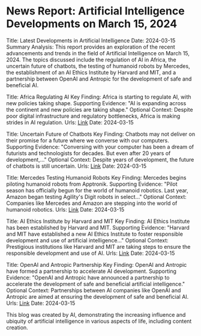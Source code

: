 # News Report: Artificial Intelligence Developments on March 15, 2024


Title: Latest Developments in Artificial Intelligence
Date: 2024-03-15
Summary Analysis: This report provides an exploration of the recent advancements and trends in the field of Artificial Intelligence on March 15, 2024. The topics discussed include the regulation of AI in Africa, the uncertain future of chatbots, the testing of humanoid robots by Mercedes, the establishment of an AI Ethics Institute by Harvard and MIT, and a partnership between OpenAI and Antropic for the development of safe and beneficial AI.


Title: Africa Regulating AI
Key Finding: Africa is starting to regulate AI, with new policies taking shape.
Supporting Evidence: "AI is expanding across the continent and new policies are taking shape."
Optional Context: Despite poor digital infrastructure and regulatory bottlenecks, Africa is making strides in AI regulation.
Urls: [Link](https://www.technologyreview.com/2024/03/15/1089844/africa-ai-artificial-intelligence-regulation-au-policy/)
Date: 2024-03-15

Title: Uncertain Future of Chatbots
Key Finding: Chatbots may not deliver on their promise for a future where we converse with our computers.
Supporting Evidence: "Conversing with your computer has been a dream of futurists and technologists for decades. But even after 20 years of development,..."
Optional Context: Despite years of development, the future of chatbots is still uncertain.
Urls: [Link](https://www.engadget.com/chatbots-promise-a-future-that-will-never-arrive-140033258.html)
Date: 2024-03-15

Title: Mercedes Testing Humanoid Robots
Key Finding: Mercedes begins piloting humanoid robots from Apptronik.
Supporting Evidence: "Pilot season has officially begun for the world of humanoid robotics. Last year, Amazon began testing Agility's Digit robots in select..."
Optional Context: Companies like Mercedes and Amazon are stepping into the world of humanoid robotics.
Urls: [Link](https://techcrunch.com/2024/03/15/mercedes-begins-piloting-apptronik-humanoid-robots/)
Date: 2024-03-15

Title: AI Ethics Institute by Harvard and MIT
Key Finding: AI Ethics Institute has been established by Harvard and MIT.
Supporting Evidence: "Harvard and MIT have established a new AI Ethics Institute to foster responsible development and use of artificial intelligence..."
Optional Context: Prestigious institutions like Harvard and MIT are taking steps to ensure the responsible development and use of AI.
Urls: [Link](https://www.technologyreview.com/2024/03/15/1089844/ai-ethics-institute-established-by-harvard-and-mit/)
Date: 2024-03-15

Title: OpenAI and Antropic Partnership
Key Finding: OpenAI and Antropic have formed a partnership to accelerate AI development.
Supporting Evidence: "OpenAI and Antropic have announced a partnership to accelerate the development of safe and beneficial artificial intelligence."
Optional Context: Partnerships between AI companies like OpenAI and Antropic are aimed at ensuring the development of safe and beneficial AI.
Urls: [Link](https://openai.com/blog/openai-antropic-join-forces/)
Date: 2024-03-15

This blog was created by AI, demonstrating the increasing influence and ubiquity of artificial intelligence in various aspects of life, including content creation.